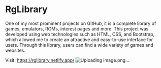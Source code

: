 # RgLibrary

One of my most prominent projects on GitHub, it is a complete library of games, emulators, ROMs, interest pages and more. This project was developed using web technologies such as HTML, CSS, and Bootstrap, which allowed me to create an attractive and easy-to-use interface for users. Through this library, users can find a wide variety of games and websites.

Visit: https://rglibrary.netlify.app/
![Uploading image.png…]()
